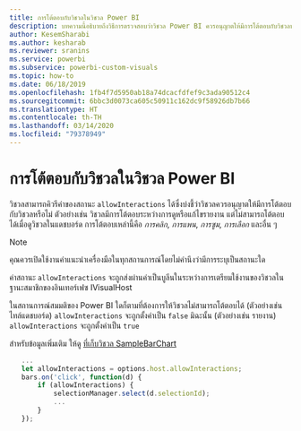 ```yaml
---
title: การโต้ตอบกับวิชวลในวิชวล Power BI
description: บทความนี้อธิบายถึงวิธีการตรวจสอบว่าวิชวล Power BI ควรอนุญาตให้มีการโต้ตอบกับวิชวลหรือไม่
author: KesemSharabi
ms.author: kesharab
ms.reviewer: sranins
ms.service: powerbi
ms.subservice: powerbi-custom-visuals
ms.topic: how-to
ms.date: 06/18/2019
ms.openlocfilehash: 1fb4f7d5950ab18a74dcacfdfef9c3ada90512c4
ms.sourcegitcommit: 6bbc3d0073ca605c50911c162dc9f58926db7b66
ms.translationtype: HT
ms.contentlocale: th-TH
ms.lasthandoff: 03/14/2020
ms.locfileid: "79378949"
---
```

# <a name="visual-interactions-in-power-bi-visuals"></a>การโต้ตอบกับวิชวลในวิชวล Power BI

วิชวลสามารถคิวรีค่าของสถานะ `allowInteractions` ได้ซึ่งบ่งชี้ว่าวิชวลควรอนุญาตให้มีการโต้ตอบกับวิชวลหรือไม่ ตัวอย่างเช่น วิชวลมีการโต้ตอบระหว่างการดูหรือแก้ไขรายงาน แต่ไม่สามารถโต้ตอบได้เมื่อดูวิชวลในแดชบอร์ด การโต้ตอบเหล่านี้คือ *การคลิก*, *การแพน*, *การซูม*, *การเลือก* และอื่น ๆ 

> [!NOTE]
> คุณควรเปิดใช้งานคำแนะนำเครื่องมือในทุกสถานการณ์โดยไม่คำนึงว่ามีการระบุเป็นสถานะใด

ค่าสถานะ `allowInteractions` จะถูกส่งผ่านค่าเป็นบูลีนในระหว่างการเตรียมใช้งานของวิชวลในฐานะสมาชิกของอินเทอร์เฟซ IVisualHost

ในสถานการณ์สมมติของ Power BI ใดก็ตามที่ต้องการให้วิชวลไม่สามารถโต้ตอบได้ (ตัวอย่างเช่น ไทล์แดชบอร์ด) `allowInteractions` จะถูกตั้งค่าเป็น `false` มิฉะนั้น (ตัวอย่างเช่น รายงาน) `allowInteractions` จะถูกตั้งค่าเป็น `true`

สำหรับข้อมูลเพิ่มเติม ให้ดู [ที่เก็บวิชวล SampleBarChart](https://github.com/Microsoft/PowerBI-visuals-sampleBarChart/commit/59a47935d8f5272ce145fe804193599ddb7e2001)

```typescript
   ...
   let allowInteractions = options.host.allowInteractions;
   bars.on('click', function(d) {
       if (allowInteractions) {
           selectionManager.select(d.selectionId);
           ...
       }
   });
```
